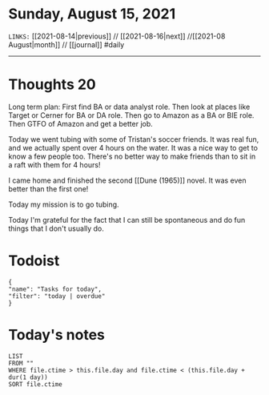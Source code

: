 # Sunday, August 15, 2021
`LINKS:` [[2021-08-14|previous]] // [[2021-08-16|next]] //[[2021-08 August|month]] // [[journal]] 
#daily

---
# Thoughts 20
Long term plan: First find BA or data analyst role. Then look at places like Target or Cerner for BA or DA role. Then go to Amazon as a BA or BIE role. Then GTFO of Amazon and get a better job. 

Today we went tubing with some of Tristan's soccer friends. It was real fun, and we actually spent over 4 hours on the water. It was a nice way to get to know a few people too. There's no better way to make friends than to sit in a raft with them for 4 hours!

I came home and finished the second [[Dune (1965)]] novel. It was even better than the first one!

Today my mission is to go tubing.

Today I'm grateful for the fact that I can still be spontaneous and do fun things that I don't usually do. 

# Todoist
```todoist
{
"name": "Tasks for today",
"filter": "today | overdue"
}
```

# Today's notes
```dataview
LIST 
FROM ""
WHERE file.ctime > this.file.day and file.ctime < (this.file.day + dur(1 day))
SORT file.ctime
```
